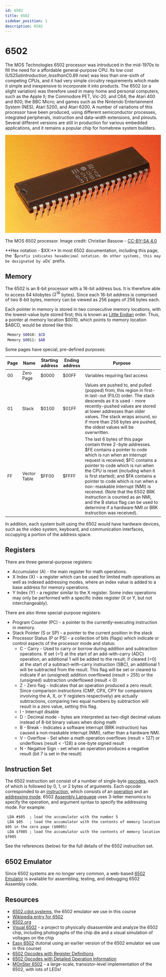 ```yaml
---
id: 6502
title: 6502
sidebar_position: 1
description: 6502
---
```


# 6502

The MOS Technologies 6502 processor was introduced in the mid-1970s to fill the need for a affordable general-purpose CPU. Its low cost (US$25 at introduction, less than C$0.89 now) was less than one-sixth of competing CPUs, and it had very simple circuitry requirements which made it simple and inexpensive to incorporate it into products. The 6502 (or a slight variation) was therefore used in many home and personal computers, such as the Apple II; the Commodore PET, Vic-20, and C64; the Atari 400 and 800; the BBC Micro; and games such as the Nintendo Entertainment System (NES), Atari 5200, and Atari 6200. A number of variations of this processor have been produced, using different semiconductor processes, integrated peripherals, instruction and data-width extensions, and pinouts. Several different versions are still in production for various embedded applications, and it remains a popular chip for homebrew system builders.

![MOS 6502 Processor](/img/MOS_6502_1.jpg)

The MOS 6502 processor. Image credit: Christian Bassow - [CC-BY-SA 4.0](https://creativecommons.org/licenses/by-sa/4.0)

**Hex notation - $XX:** In most 6502 documentation, including this page, the `$` prefix indicates hexadecimal notation. On other systems, this may be designated by a `0x` prefix.

## Memory

The 6502 is an 8-bit processor with a 16-bit address bus. It is therefore able to access 64 kilobytes (${2^{16}}$ bytes). Since each 16-bit address is comprised of two 8-bit bytes, memory can be viewed as 256 pages of 256 bytes each.

Each pointer in memory is stored in two consecutive memory locations, with the lowest-value byte stored first; this is known as [Little Endian](/E-ComputerArchitecture/endian.md#little-endian) order. Thus, a pointer at memory location $0010, which points to memory location $ABCD, would be stored like this:

```bash
 Memory $0010: $CD
 Memory $0011: $AB
```

Some pages have special, pre-defined purposes:

| Page	| Name	| Starting address	| Ending address	| Purpose |
| --- | --- | --- | --- | --- |
| 00	| Zero Page	| $0000	| $00FF	| Variables requiring fast access |
| 01	| Stack	| $0100	| $01FF	| Values are pushed to, and pulled (popped) from, this region in first-in last-out (FILO) order. The stack descends as it is used - more recently-pushed values are stored at lower addresses than older values. The stack wraps around, so if more than 256 bytes are pushed, the oldest values will be overwritten. |
| FF	| Vector Table	| $FF00	| $FFFF	| The last 6 bytes of this page contain three 2-byte addresses. $FE contains a pointer to code which is run when an interrupt request is received; $FC contains a pointer to code which is run when the CPU is reset (including when it is first started); and $FA contains a pointer to code which is run when a non-maskable interrupt (NMI) is received. (Note that the 6502 BRK instruction is counted as an NMI, and the B status flag can be used to determine if a hardware NMI or BRK instruction was received). |

In addition, each system built using the 6502 would have hardware devices, such as the video system, keyboard, and communication interfaces, occupying a portion of the address space.

## Registers

There are three general-purpose registers:

- Accumulator (A) - the main register for math operations.
- X Index (X) - a register which can be used for limited math operations as well as indexed addressing modes, where an index value is added to a base address for memory operations.
- Y Index (Y) - a register similar to the X register. Some index operations may only be performed with a specific index register (X or Y, but not interchangeably).

There are also three special-purpose registers:

- Program Counter (PC) - a pointer to the currently-executing instruction in memory.
- Stack Pointer (S or SP) - a pointer to the current position in the stack
- Processor Status (P or PS) - a collection of bits (flags) which indicate or control aspects of the processor mode and status:
    - C - Carry - Used to carry or borrow during addition and subtraction operations. If set (=1) at the start of an add-with-carry (ADC) operation, an additional 1 will be added to the result; if cleared (=0) at the start of a subtract-with-carry instruction (SBC), an additional 1 will be subtracted from the result. This flag will be set or cleared to indicate if an (unsigned) addition overflowed (result \> 255) or the (unsigned) subtraction underflowed (result < 0)
    - Z - Zero flag - indicates that an operation produced a zero result. Since comparison instructions (CMP, CPX, CPY for comparisions involving the A, X, or Y registers respectively) are actually subtractions, comparing two equal numbers by subtraction will result in a zero value, setting this flag.
    - I - Interrupt disable
    - D - Decimal mode - bytes are interpreted as two-digit decimal values instead of 8-bit binary values when doing math
    - B - Break - Indicates a software interrupt (BRK instruction) has caused a non-maskable interrupt (NMI), rather than a hardware NMI.
    - V - Overflow - Set when a math operation overflows (result \> 127) or underflows (result < -128) a one-byte signed result
    - N - Negative Sign - set when an operation produces a negative result (bit 7 is set in the result)
 
## Instruction Set

The 6502 instruction set consist of a number of single-byte [opcodes](/E-ComputerArchitecture/opcode.md), each of which is followed by 0, 1, or 2 bytes of arguments. Each opcode corresponded to an [instruction](/E-ComputerArchitecture/instruction.md), which consists of an [operation](/E-ComputerArchitecture/operation.md) and an [addressing mode](/E-ComputerArchitecture/addressing-mode.md). 6502 [Assembly Language](/F-AssemblyLanguage/assembly-language.md) uses 3-letter menomics to specify the operation, and argument syntax to specify the addressing mode. For example:

```text
 LDA #$05  ; load the accumulator with the number 5
 LDA $05   ; load the accumulator with the contents of memory location $05 in the zero page ($0005)
 LDA $f005 ; load the accumulator with the contents of memory location $f005
```

See the references (below) for the full details of the 6502 instruction set.

## 6502 Emulator

Since 6502 systems are no longer very common, a web-based [6502 Emulator](./6502-emulator.md) is available for assembling, testing, and debugging 6502 Assembly code.

## Resources

- [6502.cdot.systems](http://6502.cdot.systems/), the 6502 emulator we use in this course
- [Wikipedia entry for 6502](https://en.wikipedia.org/wiki/MOS_Technology_6502)
- [6502.org](http://6502.org/)
- [Visual 6502](http://www.visual6502.org/) - a project to physically disassemble and analyze the 6502 chip, including photographs of the chip die and a visual simulation of voltages on the chip
- [Easy 6502](https://skilldrick.github.io/easy6502/) (tutorial using an earlier version of the 6502 emulator we use in this course)
- [6502 Opcodes with Register Definitions](http://www.6502.org/tutorials/6502opcodes.html)
- [6502 Opcodes with Detailed Operation Information](https://www.masswerk.at/6502/6502_instruction_set.html)
- [MOnSter 6502](https://monster6502.com/) - a large-scale, transistor-level implementation of the 6502, with lots of LEDs!
